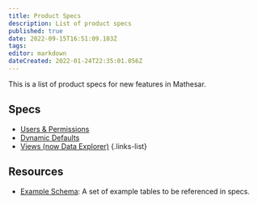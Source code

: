 ```yaml
---
title: Product Specs
description: List of product specs
published: true
date: 2022-09-15T16:51:09.103Z
tags: 
editor: markdown
dateCreated: 2022-01-24T22:35:01.056Z
---
```


This is a list of product specs for new features in Mathesar.

## Specs
- [Users & Permissions](/product/specs/users-permissions)
- [Dynamic Defaults](/en/product/specs/dynamic-defaults-proto)
- [Views (now Data Explorer)](/product/specs/2022-01-views)
{.links-list}

## Resources
- [Example Schema](/en/product/specs/example-schema): A set of example tables to be referenced in specs.